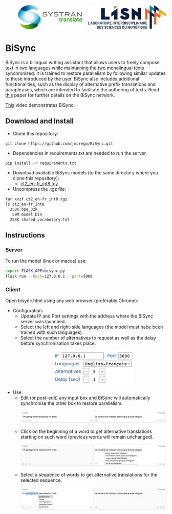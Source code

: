 <p align="right"> <img src="logos/systran-logo.svg" height="75"/> &nbsp; &nbsp; <img src="logos/lisn-logo.svg" height="75"/> </p>

# BiSync  

BiSync is a bilingual writing assistant that allows users to freely compose text in two languages while maintaining the two monolingual texts synchronized. It is trained to restore parallelism by following similar updates to those introduced by the user.
BiSync also includes additional functionalities, such as the display of alternative prefix translations and paraphrases, which are intended to facilitate the authoring of texts. 
Read <a href="https://arxiv.org/pdf/2210.13163.pdf" target="_blank">this</a> paper for further details on the BiSync network.

<a href="https://youtu.be/WypVDEWiemg" target="_blank">This</a> video demonstrates BiSync.

## Download and Install

* Clone this repository:
```
git clone https://github.com/jmcrego/BiSync.git
```
* Dependencies in requirements.txt are needed to run the server.
```
pip install -r requirements.txt
```
* Download available BiSync models (to the same directory where you clone this repository):
  - <a href="https://drive.google.com/file/d/1UlX82eprW3dT8WrZDr7dkn_ACrAdW9vl/view?usp=share_link" target="_blank">ct2_en-fr_int8.tgz</a>
* Uncompress the .tgz file:
```
tar xvzf ct2_en-fr_int8.tgz
ls ct2_en-fr_int8
  358K bpe_32k
   59M model.bin
  258K shared_vocabulary.txt
```

## Instructions

### Server

To run the model (linux or macos) use:

```bash
export FLASK_APP=bisync.py
flask run --host=127.0.0.1 --port=5000
```

### Client

Open bisync.html using any web browser (preferably Chrome):
* Configuration:
  - Update IP and Port settings with the address where the BiSync server was launched.
  - Select the left and right-side languages (the model must habe been trained with such languages).
  - Select the number of alternatives to request as well as the delay before synchronisation takes place.
    <p align="center"> <img src="https://github.com/jmcrego/BiSync/blob/main/pics/bisync_settings.png" alt="BiSync settings" width="250"/> </p>
* Use:
  - Edit (or post-edit) any input box and BiSync will automatically synchronise the other box to restore parallelism.
    <p align="center"> <img src="https://github.com/jmcrego/BiSync/blob/main/pics/tired.png" alt="Bilingual synchronisation"/> </p>
  - Click on the beginning of a word to get alternative translations starting on such word (previous words will remain unchanged).
    <p align="center"> <img src="https://github.com/jmcrego/BiSync/blob/main/pics/tired_prefix.png" alt="Prefix alternatives"/> </p>
  - Select a sequence of words to get alternative translations for the selected sequence.
    <p align="center"> <img src="https://github.com/jmcrego/BiSync/blob/main/pics/tired_gap.png" alt="Paraphrase alternatives"/> </p>
